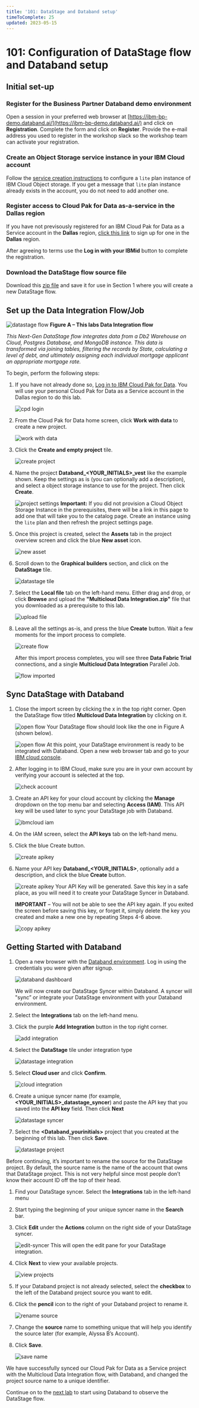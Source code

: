 ```yaml
---
title: '101: DataStage and Databand setup'
timeToComplete: 25
updated: 2023-05-15
---
```


# 101: Configuration of DataStage flow and Databand setup

## Initial set-up

### Register for the Business Partner Databand demo environment

Open a session in your preferred web browser at [https://ibm-bp-demo.databand.ai/](https://ibm-bp-demo.databand.ai/) and click on **Registration**. Complete the form and click on **Register**. Provide the e-mail address you used to register in the workshop slack so the workshop team can activate your registration.

### Create an Object Storage service instance in your IBM Cloud account

Follow the [service creation instructions](https://cloud.ibm.com/docs/cloud-object-storage?topic=cloud-object-storage-provision#provision-instance) to configure a `lite` plan instance of IBM Cloud Object storage. If you get a message that `lite` plan instance already exists in the account, you do not need to add another one.

### Register access to Cloud Pak for Data as-a-service in the Dallas region

If you have not previsously registered for an IBM Cloud Pak for Data as a Service account in the **Dallas** region, [click this link](https://dataplatform.cloud.ibm.com/registration/stepone?context=cpdaas&apps=all) to sign up for one in the **Dallas** region.

After agreeing to terms use the **Log in with your IBMid** button to complete the registration.

### Download the DataStage flow source file

Download this [zip file](https://ibm.seismic.com/Link/Content/DCPVPTFPjbR3B8THb9T8289XBM7j) and save it for use in Section 1 where you will create a new DataStage flow.

## Set up the Data Integration Flow/Job

![datastage flow](./images/101/ds-flow.png)
**Figure A – This labs Data Integration flow**

*This Next-Gen DataStage flow integrates data from a Db2 Warehouse on Cloud, Postgres Database, and MongoDB instance. This data is transformed via joining tables, filtering the records by State, calculating a level of debt, and ultimately assigning each individual mortgage applicant an appropriate mortgage rate.*

To begin, perform the following steps:

1. If you have not already done so, [Log in to IBM Cloud Pak for Data](https://dataplatform.cloud.ibm.com/). You will use your personal Cloud Pak for Data as a Service account in the Dallas region to do this lab.

   ![cpd login](./images/101/cpd-login.png)

1. From the Cloud Pak for Data home screen, click **Work with data** to create a new project.

   ![work with data](./images/101/work-with-data.png)

1. Click the **Create and empty project** tile.

   ![create project](./images/101/create-project.png)

1. Name the project **Databand_\<YOUR_INITIALS>_vest** like the example shown. Keep the settings as is (you can optionally add a description), and select a object storage instance to use for the project. Then click **Create**.

   ![project settings](./images/101/project-settings.png)
   **Important:** If you did not provision a Cloud Object Storage Instance in the prerequisites, there will be a link in this page to add one that will take you to the catalog page. Create an instance using the `lite` plan and then refresh the project settings page.

1. Once this project is created, select the **Assets** tab in the project overview screen and click the blue **New asset** icon.

   ![new asset](./images/101/new-asset.png)

1. Scroll down to the **Graphical builders** section, and click on the **DataStage** tile.

   ![datastage tile](./images/101/datastage-tile.png)

1. Select the **Local file** tab on the left-hand menu. Either drag and drop, or click **Browse** and upload the **"Multicloud Data Integration.zip"** file that you downloaded as a prerequisite to this lab.

   ![upload file](./images/101/upload-file.png)

1. Leave all the settings as-is, and press the blue **Create** button. Wait a few moments for the import process to complete.

   ![create flow](./images/101/create-flow.png)

   After this import process completes, you will see three **Data Fabric Trial** connections, and a single **Multicloud Data Integration** Parallel Job.

   ![flow imported](./images/101/flow-imported.png)

## Sync DataStage with Databand

1. Close the import screen by clicking the x in the top right corner. Open the DataStage flow titled **Multicloud Data Integration** by clicking on it.

   ![open flow](./images/101/open-flow.png)
   Your DataStage flow should look like the one in Figure A (shown below).

   ![open flow](./images/101/ds-flow.png)
   At this point, your DataStage environment is ready to be integrated with Databand. Open a new web browser tab and go to your [IBM cloud console](https://cloud.ibm.com/).

1. After logging in to IBM Cloud, make sure you are in your own account by verifying your account is selected at the top.

   ![check account](./images/101/check-account.png)

1. Create an API key for your cloud account by clicking the **Manage** dropdown on the top menu bar and selecting **Access (IAM)**. This API key will be used later to sync your DataStage job with Databand.

   ![ibmcloud iam](./images/101/ibmc-iam.png)

1. On the IAM screen, select the **API keys** tab on the left-hand menu.

1. Click the blue Create button.

   ![create apikey](./images/101/create-apikey.png)

1. Name your API key **Databand_\<YOUR_INITIALS\>**, optionally add a description, and click the blue **Create** button.

   ![create apikey](./images/101/create-apikey2.png)
   Your API Key will be generated. Save this key in a safe place, as you will need it to create your DataStage Syncer in Databand.

   **IMPORTANT** – You will not be able to see the API key again. If you exited the screen before saving this key, or forget it, simply delete the key you created and make a new one by repeating Steps 4-6 above.

   ![copy apikey](./images/101/copy-apikey.png)

## Getting Started with Databand

1. Open a new browser with the [Databand environment](https://ibm-bp-demo.databand.ai/app/dashboard). Log in using the credentials you were given after signup.

   ![databand dashboard](./images/101/databand-dashboard.png)

   We will now create our DataStage Syncer within Databand. A syncer will "sync” or integrate your DataStage environment with your Databand environment.

1. Select the **Integrations** tab on the left-hand menu.

1. Click the purple **Add Integration** button in the top right corner.

   ![add integration](./images/101/add-integration.png)

1. Select the **DataStage** tile under integration type

   ![datastage integration](./images/101/datastage-integration.png)

1. Select **Cloud user** and click **Confirm**.

   ![cloud integration](./images/101/cloud-integration.png)

1. Create a unique syncer name (for example, **\<YOUR_INITIALS\>_datastage_syncer**) and paste the API key that you saved into the **API key** field. Then click **Next**

   ![datastage syncer](./images/101/datastage-syncer.png)

1. Select the **\<Databand_yourinitials\>** project that you created at the beginning of this lab. Then click **Save**.

   ![datastage project](./images/101/datastage-project.png)

Before continuing, it’s important to rename the source for the DataStage project. By default, the source name is the name of the account that owns that DataStage project. This is not very helpful since most people don’t know their account ID off the top of their head.

1. Find your DataStage syncer. Select the **Integrations** tab in the left-hand menu
1. Start typing the beginning of your unique syncer name in the **Search** bar.
1. Click **Edit** under the **Actions** column on the right side of your DataStage syncer.

   ![edit-syncer](./images/101/edit-syncer.png)
   This will open the edit pane for your DataStage integration.

1. Click **Next** to view your available projects.

   ![view projects](./images/101/view-projects.png)

1. If your Databand project is not already selected, select the **checkbox** to the left of the Databand project source you want to edit.
1. Click the **pencil** icon to the right of your Databand project to rename it.

   ![rename source](./images/101/rename-source.png)

1. Change the **source** name to something unique that will help you identify the source later (for example, Alyssa B’s Account).
1. Click **Save**.

   ![save name](./images/101/save-name.png)

We have successfully synced our Cloud Pak for Data as a Service project with the Multicloud Data Integration flow, with Databand, and changed the project source name to a unique identifier.

Continue on to the [next lab](/databand/102) to start using Databand to observe the DataStage flow.
